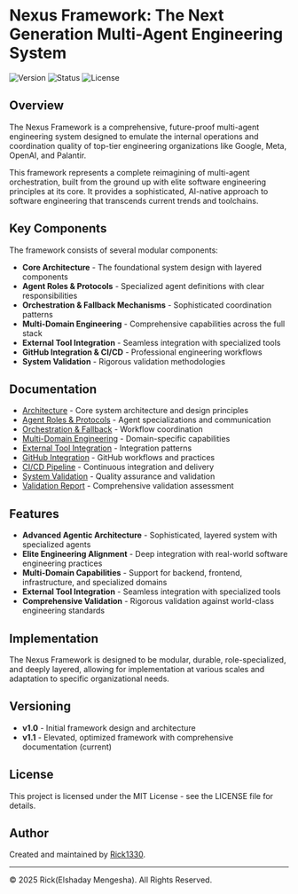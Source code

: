 # Nexus Framework: The Next Generation Multi-Agent Engineering System

![Version](https://img.shields.io/badge/version-1.1-blue.svg)
![Status](https://img.shields.io/badge/status-stable-green.svg)
![License](https://img.shields.io/badge/license-MIT-yellow.svg)

## Overview

The Nexus Framework is a comprehensive, future-proof multi-agent engineering system designed to emulate the internal operations and coordination quality of top-tier engineering organizations like Google, Meta, OpenAI, and Palantir.

This framework represents a complete reimagining of multi-agent orchestration, built from the ground up with elite software engineering principles at its core. It provides a sophisticated, AI-native approach to software engineering that transcends current trends and toolchains.

## Key Components

The framework consists of several modular components:

- **Core Architecture** - The foundational system design with layered components
- **Agent Roles & Protocols** - Specialized agent definitions with clear responsibilities
- **Orchestration & Fallback Mechanisms** - Sophisticated coordination patterns
- **Multi-Domain Engineering** - Comprehensive capabilities across the full stack
- **External Tool Integration** - Seamless integration with specialized tools
- **GitHub Integration & CI/CD** - Professional engineering workflows
- **System Validation** - Rigorous validation methodologies

## Documentation

- [Architecture](./architecture.md) - Core system architecture and design principles
- [Agent Roles & Protocols](./agents_and_protocols.md) - Agent specializations and communication
- [Orchestration & Fallback](./orchestration_and_fallback.md) - Workflow coordination
- [Multi-Domain Engineering](./multi_domain_engineering.md) - Domain-specific capabilities
- [External Tool Integration](./external_tool_integration.md) - Integration patterns
- [GitHub Integration](./github_integration.md) - GitHub workflows and practices
- [CI/CD Pipeline](./github_integration_and_cicd.md) - Continuous integration and delivery
- [System Validation](./system_validation.md) - Quality assurance and validation
- [Validation Report](./validation/validation_report.md) - Comprehensive validation assessment

## Features

- **Advanced Agentic Architecture** - Sophisticated, layered system with specialized agents
- **Elite Engineering Alignment** - Deep integration with real-world software engineering practices
- **Multi-Domain Capabilities** - Support for backend, frontend, infrastructure, and specialized domains
- **External Tool Integration** - Seamless integration with specialized tools
- **Comprehensive Validation** - Rigorous validation against world-class engineering standards

## Implementation

The Nexus Framework is designed to be modular, durable, role-specialized, and deeply layered, allowing for implementation at various scales and adaptation to specific organizational needs.

## Versioning

- **v1.0** - Initial framework design and architecture
- **v1.1** - Elevated, optimized framework with comprehensive documentation (current)

## License

This project is licensed under the MIT License - see the LICENSE file for details.

## Author

Created and maintained by [Rick1330](https://github.com/Rick1330).

---

© 2025 Rick(Elshaday Mengesha). All Rights Reserved.
